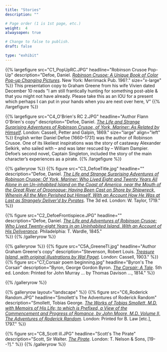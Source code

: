 ```yaml
---
title: "Stories"
description: ""

# Page order (1 is 1st page, etc.)
weight:  4
alwaysopen: true

# Change to false to publish.
draft: false

type: "exhibit"
---
```


{{% largefigure src="C1_PopUpRC.JPG"
                headline="Robinson Crusoe Pop-Up"
                description="Defoe, Daniel. *[Robinson Crusoe: A Unique Book of Color Pop-up Changing Pictures](https://bc-primo.hosted.exlibrisgroup.com/primo-explore/fulldisplay?docid=ALMA-BC21372769920001021&context=L&vid=bclib_new&search_scope=lib_BURNS&tab=bcl_only&lang=en_US)*. New York: Merrimack Pub. 196?."
                size="x-large" %}}
This presentation copy to Graham Greene from his wife Vivien dated December 10 reads "I am still frantically hunting for something post-able & that you might not have already. Please take this as an IOU for a present which perhaps I can put in your hands when you are next over here, V”
{{% /largefigure %}}

{{% largefigure src="C4_O'Brien's RC 2.JPG"
                headline="Author Flann O'Brien's copy"
                description="Defoe, Daniel. *[The Life and Strange Surprising Adventures of Robinson Crusoe, of York, Mariner: As Related by Himself](https://bc-primo.hosted.exlibrisgroup.com/primo-explore/fulldisplay?docid=ALMA-BC21372460070001021&context=L&vid=bclib_new&search_scope=lib_BURNS&tab=bcl_only&lang=en_US)*. London: Cassell, Petter and Galpin, 1869."
                size="large"
                align="left" %}}
English writer Daniel Defoe (1660–1731) was the author of Robinson Crusoe. One of its likeliest inspirations was the story of castaway Alexander Selkirk, who sailed with – and was later rescued by – William Dampier. Defoe’s second novel, Captain Singleton, included the story of the main character’s experiences as a pirate.
{{% /largefigure %}}

{{% galleryrow %}}
{{% figure src="C3_DefoeTitle.jpg"
                headline=""
				description="Defoe, Daniel. *[The Life and Strange Surprising Adventures of Robinson Crusoe: Of York, Mariner: Who Lived Eight and Twenty Years All Alone in an Un-inhabited Island on the Coast of America, near the Mouth of the Great River of Oroonoque; Having Been Cast on Shore by Shipwreck, Wherein All the Men Perished but Himself. With an Account How He Was at Last as Strangely Deliver'd by Pyrates](https://bc-primo.hosted.exlibrisgroup.com/permalink/f/1jdnfk3/ALMA-BC21385678240001021)*. The 3d ed. London: W. Taylor, 1719."
%}}

{{% figure src="C2_DefoeFrontispiece.JPG"
      headline=""
      description="Defoe, Daniel. *[The Life and Adventures of Robinson Crusoe: Who Lived Twenty-eight Years in an Uninhabited Island. With an Account of His Deliverance](https://bc-primo.hosted.exlibrisgroup.com/primo-explore/fulldisplay?docid=ALMA-BC21357802090001021&context=L&vid=bclib_new&search_scope=lib_BURNS&tab=bcl_only&lang=en_US)*. Philadelphia: T. Wardle, 1845."				
%}}
{{% /galleryrow %}}

{{% galleryrow %}}
{{% figure src="C5A_GreeneTI.jpg"
                headline="Author Graham Greene's copy"
                description="Stevenson, Robert Louis. *[Treasure Island, with original illustrations by Wal Paget](https://bc-primo.hosted.exlibrisgroup.com/primo-explore/fulldisplay?docid=ALMA-BC21359133280001021&context=L&vid=bclib_new&search_scope=lib_BURNS&tab=bcl_only&lang=en_US)*. London: Cassell, 1903."
%}}
{{% figure src="C7_Corsair poem beginning.jpg"
                headline="Byron's The Corsair"
				description="Byron, George Gordon Byron. *[The Corsair: A Tale](https://bc-primo.hosted.exlibrisgroup.com/primo-explore/fulldisplay?docid=ALMA-BC21325454510001021&context=L&vid=bclib_new&search_scope=lib_BURNS&tab=bcl_only&lang=en_US)*. 5th ed. London: Printed for John Murray ... by Thomas Davison ..., 1814."
%}}

{{% /galleryrow %}}

{{% galleryrow layout="landscape" %}}
{{% figure src="C6_Roderick Random.JPG"
                headline="Smollett's The Adventures of Roderick Random"
				description="Smollett, Tobias George. *[The Works of Tobias Smollett, M.D. with Memoirs of His Life; to which is Prefixed, a View of the Commencement and Progress of Romance, by John Moore, M.D. Volume II, The Adventures of Roderick Random](https://bc-primo.hosted.exlibrisgroup.com/primo-explore/fulldisplay?docid=ALMA-BC21347415000001021&context=L&vid=bclib_new&search_scope=lib_BURNS&tab=bcl_only&lang=en_US)*. London: Printed for B. Law [etc.], 1797."
%}}

{{% figure src="C8_Scott ill.JPG"
                headline="Scott's The Pirate"
				description="Scott, Sir Walter. *[The Pirate](https://bc-primo.hosted.exlibrisgroup.com/primo-explore/fulldisplay?docid=ALMA-BC21320287990001021&context=L&vid=bclib_new&search_scope=lib_BURNS&tab=bcl_only&lang=en_US)*. London: T. Nelson & Sons, [19--?]."
 %}}
{{% /galleryrow %}}

